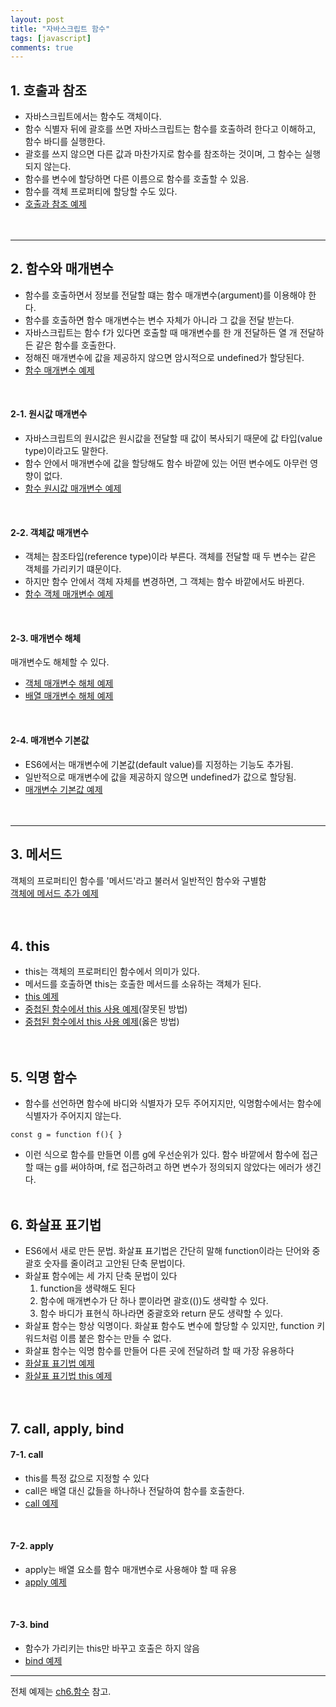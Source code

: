 ```yaml
---
layout: post
title: "자바스크립트 함수"
tags: [javascript]
comments: true
---
```


## 1. 호출과 참조
- 자바스크립트에서는 함수도 객체이다.
- 함수 식별자 뒤에 괄호를 쓰면 자바스크립트는 함수를 호출하려 한다고 이해하고, 함수 바디를 실행한다.
- 괄호를 쓰지 않으면 다른 값과 마찬가지로 함수를 참조하는 것이며, 그 함수는 실행되지 않는다.
- 함수를 변수에 할당하면 다른 이름으로 함수를 호출할 수 있음.
- 함수를 객체 프로퍼티에 할당할 수도 있다.  
- [호출과 참조 예제](https://github.com/yoojh9/running-javascript-example/blob/master/ch6/call-and-run-test.js)  
<br/><br/>

---
## 2. 함수와 매개변수
- 함수를 호출하면서 정보를 전달할 떄는 함수 매개변수(argument)를 이용해야 한다.
- 함수를 호출하면 함수 매개변수는 변수 자체가 아니라 그 값을 전달 받는다.
- 자바스크립트는 함수 f가 있다면 호출할 때 매개변수를 한 개 전달하든 열 개 전달하든 같은 함수를 호출한다.
- 정해진 매개변수에 값을 제공하지 않으면 암시적으로 undefined가 할당된다.  
- [함수 매개변수 예제](https://github.com/yoojh9/running-javascript-example/blob/master/ch6/argument2-test.js)  
<br/>

#### 2-1. 원시값 매개변수
- 자바스크립트의 원시값은 원시값을 전달할 때 값이 복사되기 때문에 값 타입(value type)이라고도 말한다.
- 함수 안에서 매개변수에 값을 할당해도 함수 바깥에 있는 어떤 변수에도 아무런 영향이 없다.  
- [함수 원시값 매개변수 예제](https://github.com/yoojh9/running-javascript-example/blob/master/ch6/argument-test.js)  
<br/>

#### 2-2. 객체값 매개변수
- 객체는 참조타입(reference type)이라 부른다. 객체를 전달할 때 두 변수는 같은 객체를 가리키기 떄문이다.
- 하지만 함수 안에서 객체 자체를 변경하면, 그 객체는 함수 바깥에서도 바뀐다.  
- [함수 객체 매개변수 예제](https://github.com/yoojh9/running-javascript-example/blob/master/ch6/argument-object-test.js)  
<br/>

#### 2-3. 매개변수 해체
매개변수도 해체할 수 있다.  
- [객체 매개변수 해체 예제](https://github.com/yoojh9/running-javascript-example/blob/master/ch6/argument-object-destructuring-test.js)  
- [배열 매개변수 해체 예제](https://github.com/yoojh9/running-javascript-example/blob/master/ch6/argument-array-destructuring-test.js)  
<br/>

#### 2-4. 매개변수 기본값
- ES6에서는 매개변수에 기본값(default value)를 지정하는 기능도 추가됨.
- 일반적으로 매개변수에 값을 제공하지 않으면 undefined가 값으로 할당됨.
- [매개변수 기본값 예제](https://github.com/yoojh9/running-javascript-example/blob/master/ch6/argument-default-value-test.js)  
<br/><br/>

---
## 3. 메서드
객체의 프로퍼티인 함수를 '메서드'라고 불러서 일반적인 함수와 구별함  
[객체에 메서드 추가 예제](https://github.com/yoojh9/running-javascript-example/blob/master/ch6/argument-default-value-test.js)  
<br/><br/>

## 4. this
- this는 객체의 프로퍼티인 함수에서 의미가 있다.
- 메서드를 호출하면 this는 호출한 메서드를 소유하는 객체가 된다.  
- [this 예제](https://github.com/yoojh9/running-javascript-example/blob/master/ch6/this-test.js)  
- [중첩된 함수에서 this 사용 예제](https://github.com/yoojh9/running-javascript-example/blob/master/ch6/nested-function-this-test.js)(잘못된 방법)  
- [중첩된 함수에서 this 사용 예제](https://github.com/yoojh9/running-javascript-example/blob/master/ch6/nested-function-this2-test.js)(옳은 방법)  
<br/><br/>

## 5. 익명 함수
- 함수를 선언하면 함수에 바디와 식별자가 모두 주어지지만, 익명함수에서는 함수에 식별자가 주어지지 않는다.
```
const g = function f(){ }
```
- 이런 식으로 함수를 만들면 이름 g에 우선순위가 있다. 함수 바깥에서 함수에 접근할 때는 g를 써야하며, f로 접근하려고 하면 변수가 정의되지 않았다는 에러가 생긴다.
<br/><br/>

## 6. 화살표 표기법
- ES6에서 새로 만든 문법. 화살표 표기법은 간단히 말해 function이라는 단어와 중괄호 숫자를 줄이려고 고안된 단축 문법이다.
- 화살표 함수에는 세 가지 단축 문법이 있다
  1. function을 생략해도 된다
  2. 함수에 매개변수가 단 하나 뿐이라면 괄호(())도 생략할 수 있다.
  3. 함수 바디가 표현식 하나라면 중괄호와 return 문도 생략할 수 있다.
- 화살표 함수는 항상 익명이다. 화살표 함수도 변수에 할당할 수 있지만, function 키워드처럼 이름 붙은 함수는 만들 수 없다.
- 화살표 함수는 익명 함수를 만들어 다른 곳에 전달하려 할 때 가장 유용하다  
- [화살표 표기법 예제](https://github.com/yoojh9/running-javascript-example/blob/master/ch6/arrow-notation-test.js)  
- [화살표 표기법 this 예제](https://github.com/yoojh9/running-javascript-example/blob/master/ch6/arrow-notation2-test.js)  
<br/><br/>


## 7. call, apply, bind
#### 7-1. call
- this를 특정 값으로 지정할 수 있다
- call은 배열 대신 값들을 하나하나 전달하여 함수를 호출한다.  
- [call 예제](https://github.com/yoojh9/running-javascript-example/blob/master/ch6/call-test.js)
<br>

#### 7-2. apply
- apply는 배열 요소를 함수 매개변수로 사용해야 할 때 유용
- [apply 예제](https://github.com/yoojh9/running-javascript-example/blob/master/ch6/apply-test.js)  
<br>

#### 7-3. bind
- 함수가 가리키는 this만 바꾸고 호출은 하지 않음
- [bind 예제](https://github.com/yoojh9/running-javascript-example/blob/master/ch6/bind-test.js)  

---
전체 예제는 [ch6.함수](https://github.com/yoojh9/running-javascript-example/tree/master/ch6) 참고.